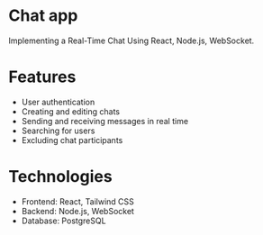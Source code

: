 # Chat app

Implementing a Real-Time Chat Using React, Node.js, WebSocket.


# Features

- User authentication
- Creating and editing chats
- Sending and receiving messages in real time
- Searching for users
- Excluding chat participants

# Technologies

- Frontend: React, Tailwind CSS
- Backend: Node.js, WebSocket
- Database: PostgreSQL